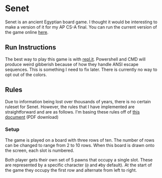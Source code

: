 # Senet
Senet is an ancient Egyptian board game. I thought it would be interesting to make a version of it for my AP CS-A final. You can run the current version of the game online [here][2].

## Run Instructions
The best way to play this game is with [repl.it][2]. Powershell and CMD will produce weird gibberish because of how they handle ANSI escape sequences. This is something I need to fix later. There is currently no way to opt out of the colors. 

## Rules
Due to information being lost over thousands of years, there is no certain ruleset for Senet. However, the rules that I have implemented are straightforward and are as follows. I'm basing these rules off of [this document][1] (PDF download)
### Setup
The game is played on a board with three rows of ten. The number of rows can be changed to range from 2 to 10 rows. When this board is drawn onto the screen, each slot is numbered.  

Both player gets their own set of 5 pawns that occupy a single slot. These are represented by a specific character (`@` and `#`by default). At the start of the game they occupy the first row and alternate from left to right.

[1]:https://www.google.com/url?sa=t&rct=j&q=&esrc=s&source=web&cd=&ved=2ahUKEwieioWJ-unpAhWSHzQIHZQaCH0QFjAHegQICxAF&url=https%3A%2F%2Fwww.cs.brandeis.edu%2F~storer%2FJimPuzzles%2FGAMES%2FSenet%2FSenet.pdf&usg=AOvVaw3yHIpUPXjTDe_oUweiZgbE
[2]:https://repl.it/@adamnb/Senetnet
